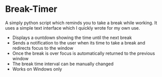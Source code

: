 # Break-Timer
A simply python script which reminds you to take a break while working. It uses a simple text interface which I quickly wrote for my own use.

- Displays a ountdown showing the time until the next break
- Sends a notification to the user when its time to take a break and redirects focus to the window
- Once the break is over focus is automatically returned to the previous window
- The break time interval can be manually changed
- Works on Windows only
